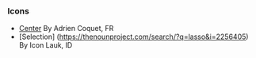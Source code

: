 ### Icons


* [Center](https://thenounproject.com/search/?q=center&i=2445009) By Adrien Coquet, FR
* [Selection] (https://thenounproject.com/search/?q=lasso&i=2256405) By Icon Lauk, ID
